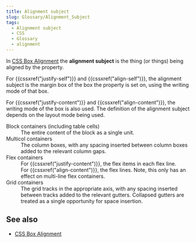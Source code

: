 ```yaml
---
title: Alignment subject
slug: Glossary/Alignment_Subject
tags:
  - Alignment subject
  - CSS
  - Glossary
  - alignment
---
```

<p>In <a href="/en-US/docs/Web/CSS/CSS_Box_Alignment">CSS Box Alignment</a> the <strong>alignment subject</strong> is the thing (or things) being aligned by the property.</p>

<p>For {{cssxref("justify-self")}} and {{cssxref("align-self")}}, the alignment subject is the margin box of the box the property is set on, using the writing mode of that box.</p>

<p>For {{cssxref("justify-content")}} and {{cssxref("align-content")}}, the writing mode of the box is also used. The definition of the alignment subject depends on the layout mode being used.</p>

<dl>
 <dt>Block containers (including table cells)</dt>
 <dd>The entire content of the block as a single unit.</dd>
 <dt>Multicol containers</dt>
 <dd>The column boxes, with any spacing inserted between column boxes added to the relevant column gaps.</dd>
 <dt>Flex containers</dt>
 <dd>For {{cssxref("justify-content")}}, the flex items in each flex line.<br>
 For {{cssxref("align-content")}}, the flex lines. Note, this only has an effect on multi-line flex containers.</dd>
 <dt>Grid containers</dt>
 <dd>The grid tracks in the appropriate axis, with any spacing inserted between tracks added to the relevant gutters. Collapsed gutters are treated as a single opportunity for space insertion.</dd>
</dl>

<h2 id="see_also">See also</h2>

<ul>
 <li><a href="/en-US/docs/Web/CSS/CSS_Box_Alignment">CSS Box Alignment</a></li>
</ul>
